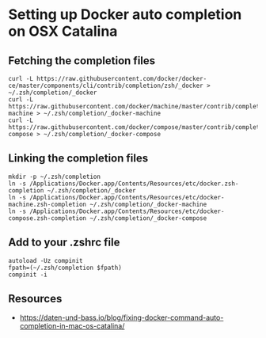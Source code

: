 # Setting up Docker auto completion on OSX Catalina


## Fetching the completion files

```
curl -L https://raw.githubusercontent.com/docker/docker-ce/master/components/cli/contrib/completion/zsh/_docker > ~/.zsh/completion/_docker
curl -L https://raw.githubusercontent.com/docker/machine/master/contrib/completion/zsh/_docker-machine > ~/.zsh/completion/_docker-machine
curl -L https://raw.githubusercontent.com/docker/compose/master/contrib/completion/zsh/_docker-compose > ~/.zsh/completion/_docker-compose
```

## Linking the completion files

```
mkdir -p ~/.zsh/completion
ln -s /Applications/Docker.app/Contents/Resources/etc/docker.zsh-completion ~/.zsh/completion/_docker
ln -s /Applications/Docker.app/Contents/Resources/etc/docker-machine.zsh-completion ~/.zsh/completion/_docker-machine
ln -s /Applications/Docker.app/Contents/Resources/etc/docker-compose.zsh-completion ~/.zsh/completion/_docker-compose
```

## Add to your .zshrc file

```
autoload -Uz compinit
fpath=(~/.zsh/completion $fpath)
compinit -i
```

## Resources
* https://daten-und-bass.io/blog/fixing-docker-command-auto-completion-in-mac-os-catalina/
